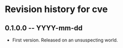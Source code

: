 # Revision history for cve

## 0.1.0.0  -- YYYY-mm-dd

* First version. Released on an unsuspecting world.
